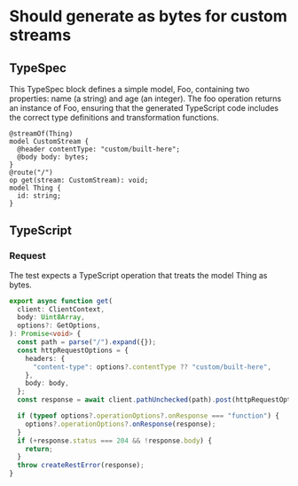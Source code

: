 # Should generate as bytes for custom streams

## TypeSpec

This TypeSpec block defines a simple model, Foo, containing two properties: name (a string) and age (an integer). The foo operation returns an instance of Foo, ensuring that the generated TypeScript code includes the correct type definitions and transformation functions.

```tsp
@streamOf(Thing)
model CustomStream {
  @header contentType: "custom/built-here";
  @body body: bytes;
}
@route("/")
op get(stream: CustomStream): void;
model Thing {
  id: string;
}
```

## TypeScript

### Request

The test expects a TypeScript operation that treats the model Thing as bytes.

```ts src/api/clientOperations.ts function get
export async function get(
  client: ClientContext,
  body: Uint8Array,
  options?: GetOptions,
): Promise<void> {
  const path = parse("/").expand({});
  const httpRequestOptions = {
    headers: {
      "content-type": options?.contentType ?? "custom/built-here",
    },
    body: body,
  };
  const response = await client.pathUnchecked(path).post(httpRequestOptions);

  if (typeof options?.operationOptions?.onResponse === "function") {
    options?.operationOptions?.onResponse(response);
  }
  if (+response.status === 204 && !response.body) {
    return;
  }
  throw createRestError(response);
}
```
